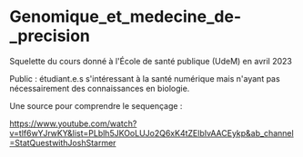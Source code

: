 # Genomique_et_medecine_de-_precision

Squelette du cours donné à l'École de santé publique (UdeM) en avril 2023

Public : étudiant.e.s s'intéressant à la santé numérique mais n'ayant pas nécessairement des connaissances en biologie. 

Une source pour comprendre le sequençage :

https://www.youtube.com/watch?v=tlf6wYJrwKY&list=PLblh5JKOoLUJo2Q6xK4tZElbIvAACEykp&ab_channel=StatQuestwithJoshStarmer

